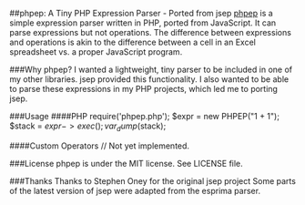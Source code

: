 ##phpep: A Tiny PHP Expression Parser - Ported from jsep
[phpep](http://jsep.from.so/) is a simple expression parser written in PHP, ported from JavaScript. It can parse expressions but not operations. The difference between expressions and operations is akin to the difference between a cell in an Excel spreadsheet vs. a proper JavaScript program.

###Why phpep?
I wanted a lightweight, tiny parser to be included in one of my other libraries. jsep provided this functionality. I also wanted to be able to parse these expressions in my PHP projects, which led me to porting jsep.

###Usage
####PHP
    require('phpep.php');
    $expr = new PHPEP("1 + 1");
    $stack = $expr->exec();
    var_dump($stack);

####Custom Operators
    // Not yet implemented.

###License
phpep is under the MIT license. See LICENSE file.

###Thanks
Thanks to Stephen Oney for the original jsep project
Some parts of the latest version of jsep were adapted from the esprima parser.
